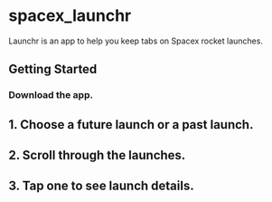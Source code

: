 # spacex_launchr

Launchr is an app to help you keep tabs on Spacex rocket launches.

## Getting Started

### Download the app.
## 1. Choose a future launch or a past launch.
## 2. Scroll through the launches.
## 3. Tap one to see launch details.
